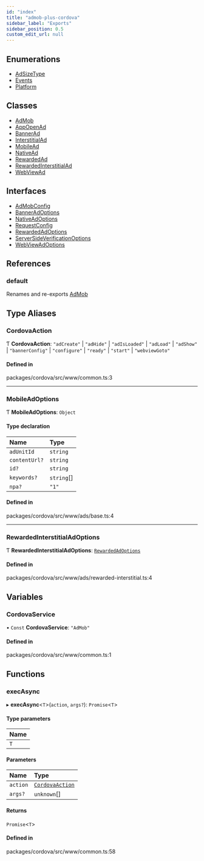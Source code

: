 ```yaml
---
id: "index"
title: "admob-plus-cordova"
sidebar_label: "Exports"
sidebar_position: 0.5
custom_edit_url: null
---
```


## Enumerations

- [AdSizeType](enums/AdSizeType.md)
- [Events](enums/Events.md)
- [Platform](enums/Platform.md)

## Classes

- [AdMob](classes/AdMob.md)
- [AppOpenAd](classes/AppOpenAd.md)
- [BannerAd](classes/BannerAd.md)
- [InterstitialAd](classes/InterstitialAd.md)
- [MobileAd](classes/MobileAd.md)
- [NativeAd](classes/NativeAd.md)
- [RewardedAd](classes/RewardedAd.md)
- [RewardedInterstitialAd](classes/RewardedInterstitialAd.md)
- [WebViewAd](classes/WebViewAd.md)

## Interfaces

- [AdMobConfig](interfaces/AdMobConfig.md)
- [BannerAdOptions](interfaces/BannerAdOptions.md)
- [NativeAdOptions](interfaces/NativeAdOptions.md)
- [RequestConfig](interfaces/RequestConfig.md)
- [RewardedAdOptions](interfaces/RewardedAdOptions.md)
- [ServerSideVerificationOptions](interfaces/ServerSideVerificationOptions.md)
- [WebViewAdOptions](interfaces/WebViewAdOptions.md)

## References

### default

Renames and re-exports [AdMob](classes/AdMob.md)

## Type Aliases

### CordovaAction

Ƭ **CordovaAction**: ``"adCreate"`` \| ``"adHide"`` \| ``"adIsLoaded"`` \| ``"adLoad"`` \| ``"adShow"`` \| ``"bannerConfig"`` \| ``"configure"`` \| ``"ready"`` \| ``"start"`` \| ``"webviewGoto"``

#### Defined in

packages/cordova/src/www/common.ts:3

___

### MobileAdOptions

Ƭ **MobileAdOptions**: `Object`

#### Type declaration

| Name | Type |
| :------ | :------ |
| `adUnitId` | `string` |
| `contentUrl?` | `string` |
| `id?` | `string` |
| `keywords?` | `string`[] |
| `npa?` | ``"1"`` |

#### Defined in

packages/cordova/src/www/ads/base.ts:4

___

### RewardedInterstitialAdOptions

Ƭ **RewardedInterstitialAdOptions**: [`RewardedAdOptions`](interfaces/RewardedAdOptions.md)

#### Defined in

packages/cordova/src/www/ads/rewarded-interstitial.ts:4

## Variables

### CordovaService

• `Const` **CordovaService**: ``"AdMob"``

#### Defined in

packages/cordova/src/www/common.ts:1

## Functions

### execAsync

▸ **execAsync**<`T`\>(`action`, `args?`): `Promise`<`T`\>

#### Type parameters

| Name |
| :------ |
| `T` |

#### Parameters

| Name | Type |
| :------ | :------ |
| `action` | [`CordovaAction`](#cordovaaction) |
| `args?` | `unknown`[] |

#### Returns

`Promise`<`T`\>

#### Defined in

packages/cordova/src/www/common.ts:58
